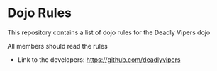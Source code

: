 Dojo Rules
==========

This repository contains a list of dojo rules for the Deadly Vipers dojo

All members should read the rules                                                
* Link to the developers: https://github.com/deadlyvipers 
